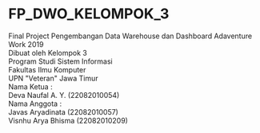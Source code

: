 # FP_DWO_KELOMPOK_3
Final Project Pengembangan Data Warehouse dan Dashboard Adaventure Work 2019<br/>
Dibuat oleh Kelompok 3 <br/>
Program Studi Sistem Informasi <br/>
Fakultas Ilmu Komputer <br/>
UPN "Veteran" Jawa Timur<br/>
Nama Ketua :<br/>
Deva Naufal A. Y. (22082010054)<br/>
Nama Anggota :<br/>
Javas Aryadinata (22082010057)<br/>
Visnhu Arya Bhisma (22082010209)<br/>
<br/>
